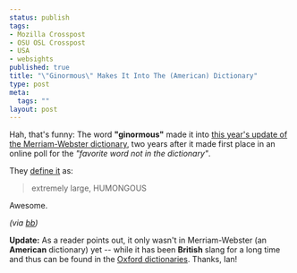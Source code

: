 ```yaml
--- 
status: publish
tags: 
- Mozilla Crosspost
- OSU OSL Crosspost
- USA
- websights
published: true
title: "\"Ginormous\" Makes It Into The (American) Dictionary"
type: post
meta: 
  tags: ""
layout: post
---
```

Hah, that's funny: The word <strong>"ginormous"</strong> made it into <a href="http://www.m-w.com/info/newwords07.htm">this year's update of the Merriam-Webster dictionary</a>, two years after it made first place in an online poll for the <em>"favorite word not in the dictionary"</em>.

They <a href="http://www.m-w.com/dictionary/ginormous">define it</a> as:

<blockquote>extremely large, HUMONGOUS</blockquote>

Awesome.

<em>(via <a href="http://www.boingboing.net/2007/07/11/merriamwebster_new_w.html">bb</a>)</em>

<strong>Update:</strong> As a reader points out, it only wasn't in Merriam-Webster (an <strong>American</strong> dictionary) yet -- while it has been <strong>British</strong> slang for a long time and thus can be found in the <a href="http://www.askoxford.com/results/?view=dict&freesearch=ginormous&branch=13842570&textsearchtype=exact">Oxford dictionaries</a>. Thanks, Ian!
